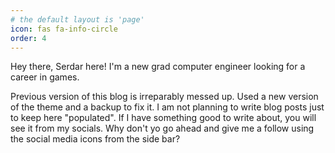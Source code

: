 ```yaml
---
# the default layout is 'page'
icon: fas fa-info-circle
order: 4
---
```


Hey there, Serdar here! I'm a new grad computer engineer looking for a career in games.

Previous version of this blog is irreparably messed up. Used a new version of the theme and a backup to fix it. I am not planning to write blog posts just to keep here "populated". If I have something good to write about, you will see it from my socials. Why don't yo go ahead and give me a follow using the social media icons from the side bar? 

